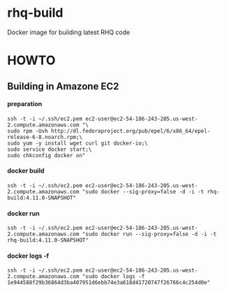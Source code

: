 rhq-build
=========

Docker image for building latest RHQ code


# HOWTO
## Building in Amazone EC2

#### preparation
```
ssh -t -i ~/.ssh/ec2.pem ec2-user@ec2-54-186-243-205.us-west-2.compute.amazonaws.com "\
sudo rpm -Uvh http://dl.fedoraproject.org/pub/epel/6/x86_64/epel-release-6-8.noarch.rpm;\
sudo yum -y install wget curl git docker-io;\
sudo service docker start;\
sudo chkconfig docker on"
```


#### docker build
```
ssh -t -i ~/.ssh/ec2.pem ec2-user@ec2-54-186-243-205.us-west-2.compute.amazonaws.com "sudo docker --sig-proxy=false -d -i -t rhq-build:4.11.0-SNAPSHOT"
```

#### docker run
```
ssh -t -i ~/.ssh/ec2.pem ec2-user@ec2-54-186-243-205.us-west-2.compute.amazonaws.com "sudo docker run --sig-proxy=false -d -i -t rhq-build:4.11.0-SNAPSHOT"
```

#### docker logs -f
```
ssh -t -i ~/.ssh/ec2.pem ec2-user@ec2-54-186-243-205.us-west-2.compute.amazonaws.com "sudo docker logs -f 1e944588f29b36864d3ba407951d6ebb74e3a618d41720747f26766c4c254d0e"
```
